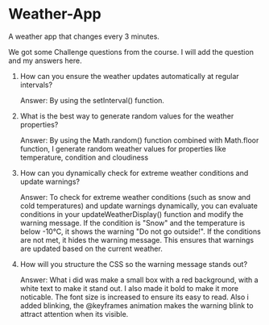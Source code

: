 <h1> Weather-App </h1>


A weather app that changes every 3 minutes.

We got some Challenge questions from the course. I will add the question and my answers here.

1. How can you ensure the weather updates automatically at regular intervals?

    Answer: By using the setInterval() function.

2. What is the best way to generate random values for the weather properties?

    Answer: By using the Math.random() function combined with Math.floor function, I generate random weather values for properties like temperature, condition and cloudiness

3. How can you dynamically check for extreme weather conditions and update warnings?

    Answer: To check for extreme weather conditions (such as snow and cold temperatures) and update warnings dynamically, you can evaluate conditions in your updateWeatherDisplay() function and modify the warning message. If the condition is "Snow" and the temperature is     below -10°C, it shows the warning "Do not go outside!". If the conditions are not met, it hides the warning message. This ensures that warnings are updated based on the current weather.

4. How will you structure the CSS so the warning message stands out?

    Answer: What i did was make a small box with a red background, with a white text to make it stand out. I also made it bold to make it more noticable. The font size is increased to ensure its easy to read. Also i added blinking, the @keyframes animation makes the          warning blink to attract attention when its visible.
